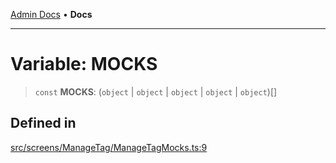 [Admin Docs](/) • **Docs**

***

# Variable: MOCKS

> `const` **MOCKS**: (`object` \| `object` \| `object` \| `object` \| `object`)[]

## Defined in

[src/screens/ManageTag/ManageTagMocks.ts:9](https://github.com/PalisadoesFoundation/talawa-admin/blob/main/src/screens/ManageTag/ManageTagMocks.ts#L9)
